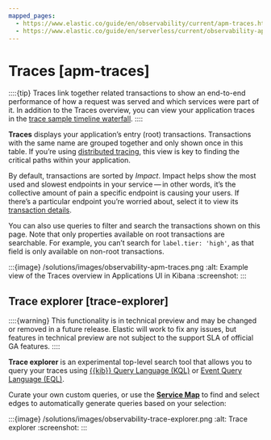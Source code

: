 ```yaml
---
mapped_pages:
  - https://www.elastic.co/guide/en/observability/current/apm-traces.html
  - https://www.elastic.co/guide/en/serverless/current/observability-apm-traces.html
---
```


# Traces [apm-traces]

::::{tip}
Traces link together related transactions to show an end-to-end performance of how a request was served and which services were part of it. In addition to the Traces overview, you can view your application traces in the [trace sample timeline waterfall](../../../solutions/observability/apps/trace-sample-timeline.md).
::::


**Traces** displays your application’s entry (root) transactions. Transactions with the same name are grouped together and only shown once in this table. If you’re using [distributed tracing](../../../solutions/observability/apps/trace-sample-timeline.md#distributed-tracing), this view is key to finding the critical paths within your application.

By default, transactions are sorted by *Impact*. Impact helps show the most used and slowest endpoints in your service — in other words, it’s the collective amount of pain a specific endpoint is causing your users. If there’s a particular endpoint you’re worried about, select it to view its [transaction details](../../../solutions/observability/apps/transactions-2.md#transaction-details).

You can also use queries to filter and search the transactions shown on this page. Note that only properties available on root transactions are searchable. For example, you can’t search for `label.tier: 'high'`, as that field is only available on non-root transactions.

:::{image} /solutions/images/observability-apm-traces.png
:alt: Example view of the Traces overview in Applications UI in Kibana
:screenshot:
:::


## Trace explorer [trace-explorer]

::::{warning}
This functionality is in technical preview and may be changed or removed in a future release. Elastic will work to fix any issues, but features in technical preview are not subject to the support SLA of official GA features.
::::


**Trace explorer** is an experimental top-level search tool that allows you to query your traces using [{{kib}} Query Language (KQL)](../../../explore-analyze/query-filter/languages/kql.md) or [Event Query Language (EQL)](../../../explore-analyze/query-filter/languages/eql.md).

Curate your own custom queries, or use the [**Service Map**](../../../solutions/observability/apps/service-map.md) to find and select edges to automatically generate queries based on your selection:

:::{image} /solutions/images/observability-trace-explorer.png
:alt: Trace explorer
:screenshot:
:::